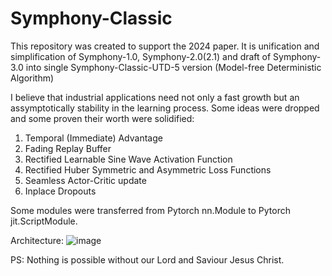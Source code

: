 # Symphony-Classic

This repository was created to support the 2024 paper.
It is unification and simplification of Symphony-1.0, Symphony-2.0(2.1) and draft of Symphony-3.0 into single Symphony-Classic-UTD-5 version (Model-free Deterministic Algorithm)

I believe that industrial applications need not only a fast growth but an assymptotically stability in the learning process.
Some ideas were dropped and some proven their worth were solidified:

1. Temporal (Immediate) Advantage
2. Fading Replay Buffer
3. Rectified Learnable Sine Wave Activation Function
4. Rectified Huber Symmetric and Asymmetric Loss Functions
5. Seamless Actor-Critic update
6. Inplace Dropouts

Some modules were transferred from Pytorch nn.Module to Pytorch jit.ScriptModule.

Architecture:
![image](https://github.com/timurgepard/Symphony-Classic/assets/13238473/459a9e9b-250f-467c-ad04-4d7e76d0f8c7)

PS: Nothing is possible without our Lord and Saviour Jesus Christ.
